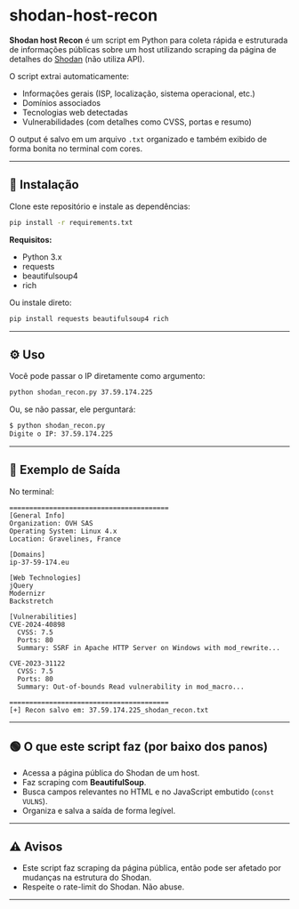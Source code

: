# shodan-host-recon

**Shodan host Recon** é um script em Python para coleta rápida e estruturada de informações públicas sobre um host utilizando scraping da página de detalhes do [Shodan](https://www.shodan.io/host/37.59.174.225) (não utiliza API).

O script extrai automaticamente:
- Informações gerais (ISP, localização, sistema operacional, etc.)
- Domínios associados
- Tecnologias web detectadas
- Vulnerabilidades (com detalhes como CVSS, portas e resumo)

O output é salvo em um arquivo `.txt` organizado e também exibido de forma bonita no terminal com cores.

---

## 🚀 Instalação

Clone este repositório e instale as dependências:

```bash
pip install -r requirements.txt
```

**Requisitos:**
- Python 3.x
- requests
- beautifulsoup4
- rich

Ou instale direto:

```bash
pip install requests beautifulsoup4 rich
```

---

## ⚙️ Uso

Você pode passar o IP diretamente como argumento:

```bash
python shodan_recon.py 37.59.174.225
```

Ou, se não passar, ele perguntará:

```bash
$ python shodan_recon.py
Digite o IP: 37.59.174.225
```

---

## 📄 Exemplo de Saída

No terminal:

```
========================================
[General Info]
Organization: OVH SAS
Operating System: Linux 4.x
Location: Gravelines, France

[Domains]
ip-37-59-174.eu

[Web Technologies]
jQuery
Modernizr
Backstretch

[Vulnerabilities]
CVE-2024-40898
  CVSS: 7.5
  Ports: 80
  Summary: SSRF in Apache HTTP Server on Windows with mod_rewrite...

CVE-2023-31122
  CVSS: 7.5
  Ports: 80
  Summary: Out-of-bounds Read vulnerability in mod_macro...

========================================
[+] Recon salvo em: 37.59.174.225_shodan_recon.txt
```

---

## 🟢 O que este script faz (por baixo dos panos)
- Acessa a página pública do Shodan de um host.
- Faz scraping com **BeautifulSoup**.
- Busca campos relevantes no HTML e no JavaScript embutido (`const VULNS`).
- Organiza e salva a saída de forma legível.

---

## ⚠️ Avisos
- Este script faz scraping da página pública, então pode ser afetado por mudanças na estrutura do Shodan.
- Respeite o rate-limit do Shodan. Não abuse.

---
